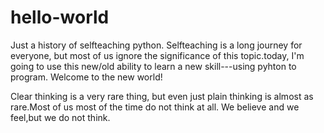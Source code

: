 # hello-world
Just a history of selfteaching python.
Selfteaching is a long journey for everyone,
but most of us ignore the significance of this topic.today,
I'm going to use this new/old ability to learn a new skill---using pyhton to program.
Welcome to the new world!


Clear thinking is a very rare thing,
but even just plain thinking is almost as rare.Most of us most of the time do not think at all.
We believe and we feel,but we do not think.
